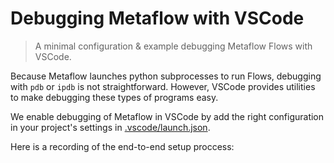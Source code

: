 # Debugging Metaflow with VSCode

> A minimal configuration & example debugging Metaflow Flows with VSCode.  

Because Metaflow launches python subprocesses to run Flows, debugging with `pdb` or `ipdb` is not straightforward.  However, VSCode provides utilities to make debugging these types of programs easy.

We enable debugging of Metaflow in VSCode by add the right configuration in your project's settings in [.vscode/launch.json](.vscode/launch.json).

Here is a recording of the end-to-end setup proccess:



